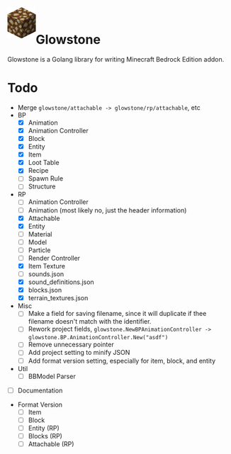 <div>
  <img width="64" height="70" align="left" src="./glowstone.png" alt="Glowstone"/>
  <br>
  <h1>Glowstone</h1>
  <p>Glowstone is a Golang library for writing Minecraft Bedrock Edition addon.</p>
</div>

# Todo
- Merge `glowstone/attachable -> glowstone/rp/attachable`, etc
- BP
  - [x] Animation
  - [x] Animation Controller
  - [x] Block
  - [x] Entity
  - [x] Item
  - [x] Loot Table
  - [x] Recipe
  - [ ] Spawn Rule
  - [ ] Structure
- RP
  - [ ] Animation Controller
  - [ ] Animation (most likely no, just the header information)
  - [x] Attachable
  - [x] Entity
  - [ ] Material
  - [ ] Model
  - [ ] Particle
  - [ ] Render Controller
  - [x] Item Texture
  - [ ] sounds.json
  - [x] sound_definitions.json
  - [x] blocks.json
  - [x] terrain_textures.json

- Misc
  - [ ] Make a field for saving filename, since it will duplicate if thee filename doesn't match with the identifier.
  - [ ] Rework project fields, ```glowstone.NewBPAnimationController -> glowstone.BP.AnimationController.New("asdf")```
  - [ ] Remove unnecessary pointer
  - [ ] Add project setting to minify JSON
  - [ ] Add format version setting, especially for item, block, and entity

- Util
  - [ ] BBModel Parser 
- [ ] Documentation

- Format Version
  - [ ] Item
  - [ ] Block
  - [ ] Entity (RP)
  - [ ] Blocks (RP)
  - [ ] Attachable (RP)